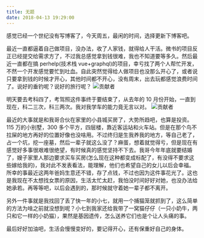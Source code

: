 ```yaml
---
title: 无题
date: 2018-04-13 19:29:00
---
```


感觉已经一个世纪没有写博客了，今天周五，最闲的时间，选择更新下博客吧。

最近一直都逼着自己做项目，没办法，收了人家钱，就得给人干活。微书的项目反正已经提交给需求方了，不过我总感觉拿到钱很难，我也不知道要等多久。然后最近一直都在搞 perhelp(技术栈 vue+graphql)的项目，幸亏找了两个人帮忙开发，不然一个开发感觉要忙到吐血。自此突然觉得给人做项目也没那么开心了，或者说只要拿到钱的时候才开心，其他时间都不开心，没有周末，出去玩都感觉浪费时间了。说好的垂钓呢？说好的旅行呢？
![贡献者](https://fs.andylistudio.com/1523616437673.png)

明天要去考科四了，考驾照这件事终于要结束了，从去年的 10 月份开始，一直到现在，科二三次，科三两次。我对我学车的能力竟无言以对。
![贡献者](https://fs.andylistudio.com/1523616885789.png)

最近的大事就是和我哥合伙在家里的小县城买房了，大势所趋吧，也算是投资。115 万的小别墅，300 多个平方，四层楼，靠近客运站和火车站。但是在那个鸟不拉屎的地方再好的位置好像也没啥用。不过终归是生我养我的地方，等自己老了，占一个坑，挖一座墓，然后一辈子就这么没了？麻蛋，想着就觉得亏，但是现在有感觉好多事很艰难很绝望，有时候真的感觉坚持不下去。我哥今年年底就要结婚了，嫂子家里人那边要求买车买房(怎么现在这种都变成标配了，有没得不要求这些嫁给我的)，我对此不发表看法，能理解，他们也希望自己的女儿以后会幸福。所幸的事最近这两年爸妈生意还不错，存了点钱，不过也因为这件事花光了。这也是我现在不太想找女票的原因，生活太忙太赶，我怕没时间好好对她，也没办法给她承若。再等等吧，以后会遇到的，那时候就守着她一辈子都不离开。

另外一件事就是我找回了丢了快一年的小七，就用一个捕猫笼就抓到了，这么简单的方法为啥之前就没想到呢？小七到我家还给我带了一窝猫仔仔（一只小奶牛，两只和它一样的小奶猫），果然是基因遗传，怎么送养它们也是个让人头痛的事。
<vedio src="https://fs.andylistudio.com/other/cat.mp4"></vedio>

最后好好加油吧，生活会慢慢变好的，要记得开心，还有保重好自己的身体。
